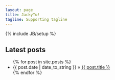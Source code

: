 ```yaml
---
layout: page
title: JackyTu!
tagline: Supporting tagline
---
```

{% include JB/setup %}

## Latest posts

<ul class="posts">
  {% for post in site.posts %}
    <li><span>{{ post.date | date_to_string }}</span> &raquo; <a href="{{ BASE_PATH }}{{ post.url }}">{{ post.title }}</a></li>
  {% endfor %}
</ul>


